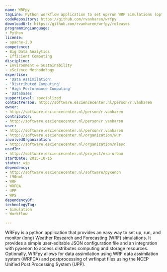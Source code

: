 ```yaml
---
name: WRFpy
tagLine: Python workflow application to set up/run WRF simulations (optionally including data assimilation).
codeRepository: https://github.com/rvanharen/wrfpy
downloadUrl: https://github.com/rvanharen/wrfpy/releases
programmingLanguage:
- Python
license:
- apache-2.0
competence:
- Big Data Analytics
- Efficient Computing
discipline:
- Environment & Sustainability
- eScience Methodology
expertise:
- 'Data Assimilation'
- 'Distributed Computing'
- 'High Performance Computing'
- 'Databases'
supportLevel: specialized
contactPerson: http://software.esciencecenter.nl/person/r.vanharen
owner:
- http://software.esciencecenter.nl/person/r.vanharen
contributor:
- http://software.esciencecenter.nl/person/r.vanharen
user:
- http://software.esciencecenter.nl/person/r.vanharen
- http://software.esciencecenter.nl/organization/wur
involvedOrganization:
- http://software.esciencecenter.nl/organization/nlesc
usedIn:
- http://software.esciencecenter.nl/project/era-urban
startDate: 2015-10-15
status: wip
dependency:
- http://software.esciencecenter.nl/software/pyxenon
- f90nml
- WRF
- WRFDA
- UPP
- WPS
dependencyOf:
technologyTag:
- Simulation
- Workflow

---
```

WRFpy is a python application that provides an easy way to set up, run,
and monitor (long) Weather Research and Forecasting (WRF) simulations. It 
provides a simple user-editable JSON configuration file and an integration
with pyxenon to access distributes computing and storage resources. 
Optionally, WRFpy allows for data assimilation using WRF data assimilation
system (WRFDA) and postprocessing of wrfinput files using the NCEP Unified 
Post Processing System (UPP).
